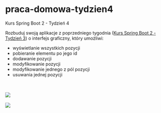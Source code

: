 # praca-domowa-tydzien4
Kurs Spring Boot 2 - Tydzień 4

Rozbuduj swoją aplikacje z poprzedniego tygodnia (<a href="https://github.com/thebartek/praca-domowa-tydzien3">Kurs Spring Boot 2 - Tydzień 3</a>) o interfejs graficzny, który umożliwi:<br>
<ul>
  <li>wyświetlanie wszystkich pozycji</li>
  <li>pobieranie elementu po jego id</li>
  <li>dodawanie pozycji</li>
  <li>modyfikowanie pozycji</li>
  <li>modyfikowanie jednego z pól pozycji</li>
  <li>usuwania jednej pozycji</li>
</ul>
<br><br>
<img src="https://i.imgur.com/1sSGmes.png"/>
<br><br>
<img src="https://i.imgur.com/RgclpbD.png"/>
